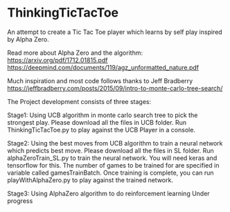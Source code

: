 # ThinkingTicTacToe
An attempt to create a Tic Tac Toe player which learns by self play inspired by Alpha Zero.

Read more about Alpha Zero and the algorithm:
https://arxiv.org/pdf/1712.01815.pdf
https://deepmind.com/documents/119/agz_unformatted_nature.pdf

Much inspiration and most code follows thanks to Jeff Bradberry
https://jeffbradberry.com/posts/2015/09/intro-to-monte-carlo-tree-search/

The Project development consists of three stages:

Stage1: Using UCB algorithm in monte carlo search tree to pick the strongest play.
Please download all the files in UCB folder. Run ThinkingTicTacToe.py to play against the UCB Player in a console.

Stage2: Using the best moves from UCB algorithm to train a neural network which predicts best move.
Please download all the files in SL folder. Run alphaZeroTrain_SL.py to train the neural network. You will need keras and tensorflow for this. The number of games to be trained for are specified in variable called gamesTrainBatch. Once training is complete, you can run playWithAlphaZero.py to play against the trained network.

Stage3: Using AlphaZero algorithm to do reinforcement learning
Under progress

